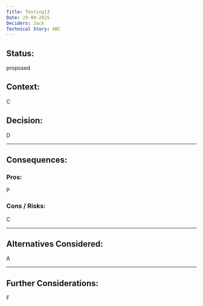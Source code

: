 ```yaml
---
Title: Testing13
Date: 29-09-2025
Deciders: Jack
Technical Story: ABC
---
```


## Status:
proposed

## Context:
C

## Decision:
D

---

## Consequences:

### Pros:
P

### Cons / Risks:
C

---

## Alternatives Considered:
A

---

## Further Considerations:
F
